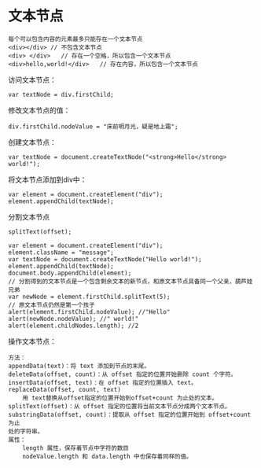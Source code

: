 # 文本节点
    每个可以包含内容的元素最多只能存在一个文本节点
    <div></div> // 不包含文本节点
    <div> </div>   // 存在一个空格，所以包含一个文本节点
    <div>hello,world!</div>   // 存在内容，所以包含一个文本节点

访问文本节点：

    var textNode = div.firstChild;

修改文本节点的值：

    div.firstChild.nodeValue = "床前明月光，疑是地上霜";

创建文本节点：

    var textNode = document.createTextNode("<strong>Hello</strong> world!");

将文本节点添加到div中：

    var element = document.createElement("div");
    element.appendChild(textNode);

分割文本节点

    splitText(offset);

```
var element = document.createElement("div"); 
element.className = "message"; 
var textNode = document.createTextNode("Hello world!"); 
element.appendChild(textNode); 
document.body.appendChild(element); 
// 分割得到的文本节点是一个包含剩余文本的新节点，和原文本节点具备同一个父亲，葫芦娃兄弟
var newNode = element.firstChild.splitText(5); 
// 原文本节点仍然是第一个孩子
alert(element.firstChild.nodeValue); //"Hello" 
alert(newNode.nodeValue); //" world!" 
alert(element.childNodes.length); //2
```

操作文本节点：

    方法：
	appendData(text)：将 text 添加到节点的末尾。
	deleteData(offset, count)：从 offset 指定的位置开始删除 count 个字符。
	insertData(offset, text)：在 offset 指定的位置插入 text。 
    replaceData(offset, count, text)
        用 text替换从offset指定的位置开始到offset+count 为止处的文本。
	splitText(offset)：从 offset 指定的位置将当前文本节点分成两个文本节点。
	substringData(offset, count)：提取从 offset 指定的位置开始到 offset+count 为止
	处的字符串。
	属性：
        length 属性，保存着节点中字符的数目
        nodeValue.length 和 data.length 中也保存着同样的值。